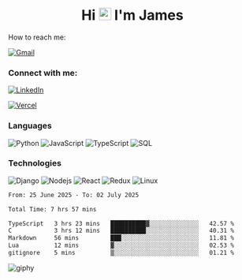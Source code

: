 <h1 align="center">
Hi <img src="https://media.giphy.com/media/hvRJCLFzcasrR4ia7z/giphy.gif" width="25px"> I'm James
</h1>

How to reach me:

<a href="mailto:NjihiaKiongo@gmail.com">

![Gmail](https://img.shields.io/badge/%20NjihiaKiongo@gmail.com%20-000?style=for-the-badge&logo=Gmail)

</a>

<h3 align="left">Connect with me:</h3>
<a href="https://www.linkedin.com/in/jameskiongo/">

![LinkedIn](https://img.shields.io/badge/%20LinkedIn%20-000?style=for-the-badge&logo=LinkedIn)

</a>
<a href="https://kiongo.vercel.app/" target="_blank">
  
![Vercel](https://img.shields.io/badge/%20Portfolio%20-000?style=for-the-badge&logo=Vercel)

</a>




### Languages

![Python](https://img.shields.io/badge/%20Python%20-000?style=for-the-badge&logo=Python)
![JavaScript](https://img.shields.io/badge/%20javascript%20-000?style=for-the-badge&logo=javascript)
![TypeScript](https://img.shields.io/badge/%20TypeScript%20-000?style=for-the-badge&logo=TypeScript)
![SQL](https://img.shields.io/badge/%20SQL%20-000?style=for-the-badge&logo=MySQL)



### Technologies

![Django](https://img.shields.io/badge/%20Django%20-000?style=for-the-badge&logo=Django)
![Nodejs](https://img.shields.io/badge/%20Node.js%20-000?style=for-the-badge&logo=Node.js)
![React](https://img.shields.io/badge/%20React%20-000?style=for-the-badge&logo=React)
![Redux](https://img.shields.io/badge/%20Redux%20-000?style=for-the-badge&logo=Redux)
![Linux](https://img.shields.io/badge/%20Linux%20-000?style=for-the-badge&logo=Linux)

<!--START_SECTION:waka-->

```txt
From: 25 June 2025 - To: 02 July 2025

Total Time: 7 hrs 57 mins

TypeScript   3 hrs 23 mins   ██████████▓░░░░░░░░░░░░░░   42.57 %
C            3 hrs 12 mins   ██████████░░░░░░░░░░░░░░░   40.31 %
Markdown     56 mins         ███░░░░░░░░░░░░░░░░░░░░░░   11.81 %
Lua          12 mins         ▓░░░░░░░░░░░░░░░░░░░░░░░░   02.53 %
gitignore    5 mins          ▒░░░░░░░░░░░░░░░░░░░░░░░░   01.21 %
```

<!--END_SECTION:waka-->


![giphy](https://github.com/jameskiongo/jameskiongo/assets/47977259/359a276a-9e49-40ae-9ac0-6ae0be395401)




